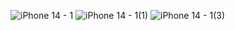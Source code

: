 ![iPhone 14 - 1](https://user-images.githubusercontent.com/112589278/206861889-0c835ed2-a6c4-49a0-a8c4-e5846375441e.png)
![iPhone 14 - 1(1)](https://user-images.githubusercontent.com/112589278/206861924-dc657c50-205f-4040-b2f8-02f688e87260.png)
![iPhone 14 - 1(3)](https://user-images.githubusercontent.com/112589278/206862000-3ac872d5-64dd-42d9-80f3-9b85ef439aab.png)

